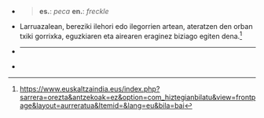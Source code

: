 - > **es.**: *peca*
  > **en.**: *freckle*
- Larruazalean, bereziki ilehori edo ilegorrien artean, ateratzen den orban txiki gorrixka, eguzkiaren eta airearen eraginez biziago egiten dena.[^Euskaltzaindiatik]
- ___
- [^Euskaltzaindiatik]: https://www.euskaltzaindia.eus/index.php?sarrera=orezta&antzekoak=ez&option=com_hiztegianbilatu&view=frontpage&layout=aurreratua&Itemid=&lang=eu&bila=bai